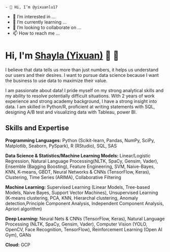                                                                                                                                                                                                                                                                                                                                                             - 👋 Hi, I’m @yixuanlu17
- 👀 I’m interested in ...
- 🌱 I’m currently learning ...
- 💞️ I’m looking to collaborate on ...
- 📫 How to reach me ...

<!---
yixuanlu17/yixuanlu17 is a ✨ special ✨ repository because its `README.md` (this file) appears on your GitHub profile.
You can click the Preview link to take a look at your changes.
--->

# Hi, I'm [Shayla (Yixuan)](www.linkedin.com/in/yixuanlu17) 👋 🤟
I believe that data tells us more than just numbers, it helps us understand our users and their desires. I want to pursue data science because I want the business to use data to maximize their value.

I am passionate about data! I pride myself on my strong analytical skills and my ability to resolve potentially difficult situations. With 2 years of work experience and strong academy background, I have a strong insight into data. I am skilled in Python/R, proficient at writing statements with SQL,  designing A/B test and visualizing data with Tableau, power BI.

<!--- Current Projects (WIP)

♫ [**_Spotify Music Recommender_**](https://bw-spotify.netlify.app/) - I'm working on re-designing and improving a music recommendation engine using Spotify tracks

_Tech Stack:_ React, Node JS, AWS Amplify, Python, SQLite3


🌱 [**_Digital Garden_**](https://www.kovacova.ca/) - I'm developing a React Web App & Blog in line with the Digital Gardening philosophy
--->

## Skills and Expertise
**Programming Languages:** Python (Scikit-learn, Pandas, NumPy, SciPy, Matplotlib, Seaborn, PySpark), R (RStudio), SQL, SAS

**Data Science & Statistics/Machine Learning Models:** Linear/Logistic Regression, Natural Language Processing(NLTK, SpaCy, Gensim, Vader), Ensemble (Bagging Boosting), Feature Engineering, SVM, Naive-Bayes, KNN, K-means, GBDT, Neural Networks & CNNs (TensorFlow, Keras), Clustering, Time Series (ARIMA), Collaborative Filtering

**Machine Learning:** Supervised Learning (Linear Models, Tree-based Models, Naive Bayes, Support Vector Machines), Unsupervised Learning (K-means clustering, PCA, KNN, Hierarchal clustering, Anomaly detection,Principle Component Analysis, Independent Component Analysis, Apriori algorithm)

**Deep Learning:** Neural Nets & CNNs (TensorFlow, Keras), Natural Language Processing (NLTK, SpaCy, Gensim, Vader), Computer Vision (YOLO, OpenCV, Face Recognition, TensorFlow), Reinforcement Learning (Open AI Gym), GANs 

**Cloud:** GCP 

